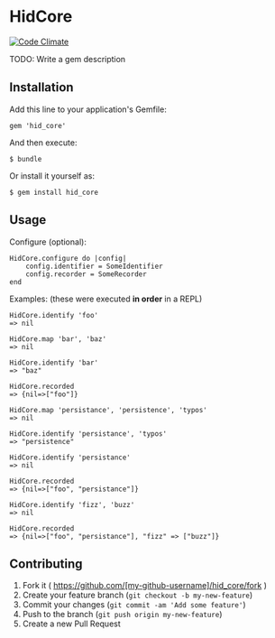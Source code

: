 # HidCore

[![Code Climate](https://codeclimate.com/github/bcavileer/hid_core/badges/gpa.svg)](https://codeclimate.com/github/bcavileer/hid_core)

TODO: Write a gem description

## Installation

Add this line to your application's Gemfile:

    gem 'hid_core'

And then execute:

    $ bundle

Or install it yourself as:

    $ gem install hid_core

## Usage

Configure (optional):

    HidCore.configure do |config|
        config.identifier = SomeIdentifier
        config.recorder = SomeRecorder
    end

Examples: (these were executed **in order** in a REPL)
    
    HidCore.identify 'foo'
    => nil
    
    HidCore.map 'bar', 'baz'
    => nil
    
    HidCore.identify 'bar'
    => "baz"
    
    HidCore.recorded
    => {nil=>["foo"]}
    
    HidCore.map 'persistance', 'persistence', 'typos'
    => nil
    
    HidCore.identify 'persistance', 'typos'
    => "persistence"
    
    HidCore.identify 'persistance'
    => nil
    
    HidCore.recorded
    => {nil=>["foo", "persistance"]}
    
    HidCore.identify 'fizz', 'buzz'
    => nil
    
    HidCore.recorded
    => {nil=>["foo", "persistance"], "fizz" => ["buzz"]}

## Contributing

1. Fork it ( https://github.com/[my-github-username]/hid_core/fork )
2. Create your feature branch (`git checkout -b my-new-feature`)
3. Commit your changes (`git commit -am 'Add some feature'`)
4. Push to the branch (`git push origin my-new-feature`)
5. Create a new Pull Request
